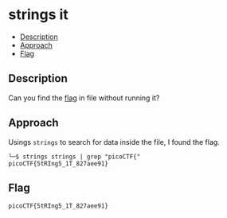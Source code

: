# strings it

- [Description](#description)
- [Approach](#approach)
- [Flag](#flag)

## Description

Can you find the [flag](https://jupiter.challenges.picoctf.org/static/94d00153b0057d37da225ee79a846c62/strings) in file without running it?

## Approach

Usings `strings` to search for data inside the file, I found the flag.

```
└─$ strings strings | grep "picoCTF{"
picoCTF{5tRIng5_1T_827aee91}
```

## Flag

`picoCTF{5tRIng5_1T_827aee91}`